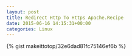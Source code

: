 ```yaml
---
layout: post                                                                                                              
title: Redirect Http To Https Apache.Recipe                                                                                                                       
date: 2015-06-16 14:15:31+00:00                                                                                                                        
categories: Linux                                                                                                                
---                                                                                                                              
```


{% gist makeittotop/32e6dad81fc75146ef6b %}                                                                                                           

